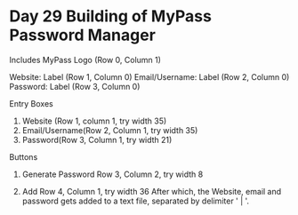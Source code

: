# Day 29 Building of MyPass Password Manager

Includes MyPass Logo (Row 0, Column 1)

Website: Label (Row 1, Column 0)
Email/Username: Label (Row 2, Column 0)
Password: Label (Row 3, Column 0)

Entry Boxes
1. Website (Row 1, column 1, try width 35)
2. Email/Username(Row 2, Column 1, try width 35)
3. Password(Row 3, Column 1, try width 21)

Buttons
1. Generate Password
   Row 3, Column 2, try width 8

2. Add
   Row 4, Column 1, try width 36
   After which, the Website, email and password gets added to a text file, separated by delimiter ' | '.


